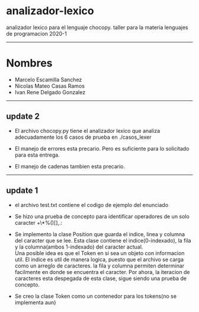 

# analizador-lexico
analizador lexico para el lenguaje chocopy. taller para la materia lenguajes de programacion 2020-1
___

# Nombres
- Marcelo Escamilla Sanchez
- Nicolas Mateo Casas Ramos
- Ivan Rene Delgado Gonzalez

___
## update 2
- El archivo chocopy.py tiene el analizador lexico que analiza adecuadamente los 6 casos de prueba en ./casos_lexer

- El manejo de errores esta precario. Pero es suficiente para lo solicitado para esta entrega.

- El manejo de cadenas tambien esta precario. 
___
## update 1
- el archivo test.txt contiene el codigo de ejemplo del enunciado

- Se hizo una prueba de concepto para identificar operadores de un solo caracter +\\*%()[],.:

- Se implemento la clase Position que guarda el indice, linea y columna del caracter que se lee.
   Esta clase contiene el indice(0-indexado), la fila y la columna(ambos 1-indexado) del caracter actual.  
   Una posible idea es que el Token en si sea un objeto con informacion util. El indice es util de manera logica, puesto que el archivo se carga como un arreglo de caracteres. la fila y columna permiten determinar facilmente en donde se encuentra el caracter. Por ahora, la iteracion de caracteres esta despegada de esta clase, sigue siendo una prueba de concepto.

- Se creo la clase Token como un contenedor para los tokens(no se implementa aun)
